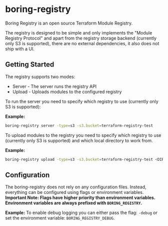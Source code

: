 # boring-registry

Boring Registry is an open source Terraform Module Registry.

The registry is designed to be simple and only implements the "Module Registry Protocol" and apart from the registry storage backend (currently only S3 is supported), there are no external dependencies, it also does not ship with a UI.

## Getting Started

The registry supports two modes:
  * Server - The server runs the registry API
  * Upload - Uploads modules to the configured registry

To run the server you need to specify which registry to use (currently only S3 is supported):

**Example:**
```bash
boring-registry server -type=s3 -s3.bucket=terraform-registry-test
```

To upload modules to the registry you need to specify which registry to use (currently only S3 is supported) and which local directory to work from.

**Example:**
```bash
boring-registry upload -type=s3 -s3.bucket=terraform-registry-test <DIR> 
```

## Configuration

The boring-registry does not rely on any configuration files. Instead, everything can be configured using flags or environment variables.
**Important Note: Flags have higher priority than environment variables. Environment variables are always prefixed with `BORING_REGISTRY`.**

**Example:**
To enable debug logging you can either pass the flag: `-debug` or set the environment variable: `BORING_REGISTRY_DEBUG`.

